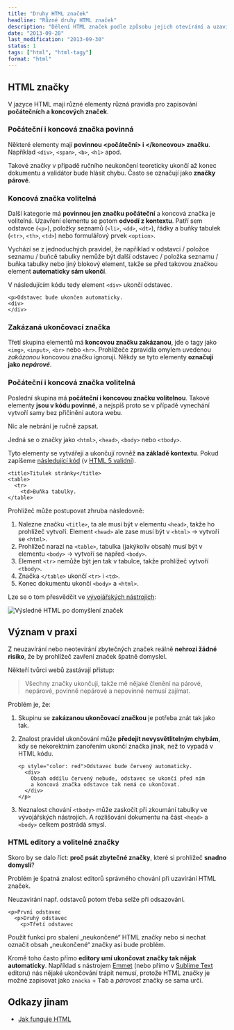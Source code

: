 ```yaml
---
title: "Druhy HTML značek"
headline: "Různé druhy HTML značek"
description: "Dělení HTML značek podle způsobu jejich otevírání a uzavírání. "
date: "2013-09-28"
last_modification: "2013-09-30"
status: 1
tags: ["html", "html-tagy"]
format: "html"
---
```


<h2 id="znacky">HTML značky</h2>
<p>V jazyce HTML mají různé elementy různá pravidla pro zapisování <b>počátečních a koncových značek</b>.</p>

<h3 id="povinne">Počáteční i koncová značka povinná</h3>
<p>Některé elementy mají <b>povinnou &lt;počáteční&gt; i &lt;/koncovou&gt; značku</b>. Například <code>&lt;div&gt;</code>, <code>&lt;span&gt;</code>, <code>&lt;b&gt;</code>, <code>&lt;h1&gt;</code> apod.
    <p>Takové značky v případě ručního neukončení teoreticky ukončí až konec dokumentu a validátor bude hlásit chybu. Často se označují jako <b>značky párové</b>.</p>

<h3 id="koncova-volitelna">Koncová značka volitelná</h3>
<p>Další kategorie má <b>povinnou jen značku počáteční</b> a koncová značka je volitelná. Uzavření elementu se potom <b>odvodí z kontextu</b>. Patří sem odstavce (<code>&lt;p&gt;</code>), položky seznamů (<code>&lt;li&gt;</code>, <code>&lt;dd&gt;</code>, <code>&lt;dt&gt;</code>), řádky a buňky tabulek (<code>&lt;tr&gt;</code>, <code>&lt;th&gt;</code>, <code>&lt;td&gt;</code>) nebo formulářový prvek <code>&lt;option&gt;</code>.
    <p>Vychází se z jednoduchých pravidel, že například v odstavci / položce seznamu / buňcě tabulky nemůže být další odstavec / položka seznamu / buňka tabulky nebo jiný blokový element, takže se před takovou značkou element <b>automaticky sám ukončí</b>.
      <p>V následujícím kódu tedy element <code>&lt;div&gt;</code> ukončí odstavec.</p>
    <pre><code>&lt;p&gt;Odstavec bude ukončen automaticky.
&lt;div&gt;
&lt;/div&gt;</code></pre>

<h3 id="koncova-zakazana">Zakázaná ukončovací značka</h3>
<p>Třetí skupina elementů má <b>koncovou značku zakázanou</b>, jde o tagy jako <code>&lt;img&gt;</code>, <code>&lt;input&gt;</code>, <code>&lt;br&gt;</code> nebo <code>&lt;hr&gt;</code>. Prohlížeče zpravidla omylem uvedenou <i>zakázanou</i> koncovou značku ignorují. Někdy se tyto elementy <b>označují jako <i>nepárové</i></b>.
  
<h3 id="volitelne">Počáteční i koncová značka volitelná</h3>  
<p>Poslední skupina má <b>počáteční i koncovou značku volitelnou</b>. Takové elementy <b>jsou v kódu povinné</b>, a nejspíš proto se v případě vynechání vytvoří samy bez přičinění autora webu.</p>
<p>Nic ale nebrání je ručně zapsat.</p>
  <p>Jedná se o značky jako <code>&lt;html&gt;</code>, <code>&lt;head&gt;</code>, <code>&lt;body&gt;</code> nebo <code>&lt;tbody&gt;</code>.</p>
    
<p>Tyto elementy se vytvářejí a ukončují rovněž <b>na základě kontextu</b>. Pokud zapíšeme <a href="http://kod.djpw.cz/vgc">následující kód</a> (v <a href="http://validator.w3.org/check?uri=http%3A%2F%2Fkod.djpw.cz%2Fvgc-&charset=%28detect+automatically%29&doctype=HTML5&group=0">HTML 5 validní</a>).</p>
    <pre><code>&lt;title&gt;Titulek stránky&lt;/title&gt;
&lt;table&gt;
  &lt;tr&gt;
    &lt;td&gt;Buňka tabulky.
&lt;/table&gt;</code></pre>
    <p>Prohlížeč může postupovat zhruba následovně:</p>
    <ol>
      <li>Nalezne značku <code>&lt;title&gt;</code>, ta ale musí být v elementu <code>&lt;head&gt;</code>, takže ho prohlížeč vytvoří. Element <code>&lt;head&gt;</code> ale zase musí být v <code>&lt;html&gt;</code> → vytvoří se <code>&lt;html&gt;</code>.</li>
      <li>Prohlížeč narazí na <code>&lt;table&gt;</code>, tabulka (jakýkoliv obsah) musí být v elementu <code>&lt;body&gt;</code> → vytvoří se napřed <code>&lt;body&gt;</code>.</li>
      <li>Element <code>&lt;tr&gt;</code> nemůže být jen tak v tabulce, takže prohlížeč vytvoří <code>&lt;tbody&gt;</code>.</li>
      <li>Značka <code>&lt;/table&gt;</code> ukončí <code>&lt;tr&gt;</code> i <code>&lt;td&gt;</code>.</li>
      <li>Konec dokumentu ukončí <code>&lt;body&gt;</code> a <code>&lt;html&gt;</code>.</li>
    </ol>
    <p>Lze se o tom přesvědčit ve <a href="/vyvojarske-nastroje">vývojářských nástrojích</a>:</p>
    <p><img src="/files/jak-funguje-html/html-vysledek.png" alt="Výsledné HTML po domyšlení značek" class="border"></p>

<h2 id="praxe">Význam v praxi</h2>
<p>Z neuzavírání nebo neotevírání zbytečných značek reálně <b>nehrozí žádné risiko</b>, že by prohlížeč zavření značek špatně domyslel.
  
  <p>Někteří tvůrci webů zastávají přístup:</p>
<blockquote><p>Všechny značky ukončuji, takže mě nějaké členění na párové, nepárové, povinně nepárové a nepovinné nemusí zajímat.</p></blockquote>

<p>Problém je, že:</p>
<ol>
  <li><p>Skupinu se <b>zakázanou ukončovací značkou</b> je potřeba znát tak jako tak.</li>
  <li><p>Znalost pravidel ukončování může <b>předejít nevysvětlitelným chybám</b>, kdy se nekorektním zanořením ukončí značka jinak, než to vypadá v HTML kódu.
    <pre><code>&lt;p style="color: red"&gt;Odstavec bude červený automaticky.
  &lt;div&gt;
    Obsah oddílu červený nebude, odstavec se ukončí před ním 
    a koncová značka odstavce tak nemá co ukončovat.
  &lt;/div&gt;
&lt;/p&gt;</code></pre>
    </li>
  <li><p>Neznalost chování <code>&lt;tbody&gt;</code> může zaskočit při zkoumání tabulky ve vývojářských nástrojích. A rozlišování dokumentu na část <code>&lt;head&gt;</code> a <code>&lt;body&gt;</code> celkem postrádá smysl.</li>
</ol>

<h3 id="editor">HTML editory a volitelné značky</h3>
<p>Skoro by se dalo říct: <b>proč psát zbytečné značky</b>, které si prohlížeč <b>snadno domyslí</b>?</p>
<p>Problém je špatná znalost editorů správného chování při uzavírání HTML značek.</p>
<p>Neuzavírání např. odstavců potom třeba selže při odsazování.</p>
<pre><code>&lt;p&gt;První odstavec
  &lt;p&gt;Druhý odstavec
    &lt;p&gt;Třetí odstavec</code></pre>
<p>Použít funkci pro sbalení „neukončené“ HTML značky nebo si nechat označit obsah „neukončené“ značky asi bude problém.</p>
<p>Kromě toho často přímo <b>editory umí ukončovat značky tak nějak automaticky</b>. Například s nástrojem <a href="/emmet">Emmet</a> (nebo přímo v <a href="/sublime-text">Sublime Text</a> editoru) nás nějaké ukončování trápit nemusí, protože HTML značky je možné zapisovat jako <code>znacka</code> + <kbd>Tab</kbd> a <i>párovost</i> značky se sama určí.</p>


<h2 id="odkazy">Odkazy jinam</h2>
<ul>
  <li><a href="http://atd.havrlant.net/jak-funguje-html">Jak funguje HTML</a></li>
</ul>